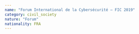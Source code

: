 ```yaml
---
name: "Forum International de la Cybersécurité – FIC 2019"
category: civil_society
nature: "Forum"
nationality: FRA
---
```

    
